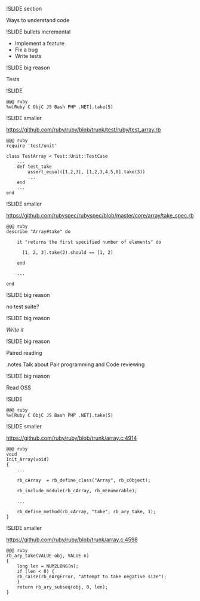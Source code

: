 !SLIDE section

Ways to understand code

!SLIDE bullets incremental

* Implement a feature  
* Fix a bug
* Write tests  

!SLIDE big reason

Tests

!SLIDE

	@@@ ruby
	%w[Ruby C ObjC JS Bash PHP .NET].take(5)

!SLIDE smaller

https://github.com/ruby/ruby/blob/trunk/test/ruby/test_array.rb

	@@@ ruby
	require 'test/unit'
	
	class TestArray < Test::Unit::TestCase
		...
		def test_take
			assert_equal([1,2,3], [1,2,3,4,5,0].take(3))
			...
		end
		...
	end

!SLIDE smaller

https://github.com/rubyspec/rubyspec/blob/master/core/array/take_spec.rb

	@@@ ruby
	describe "Array#take" do

	    it "returns the first specified number of elements" do
	
	      [1, 2, 3].take(2).should == [1, 2]
	
	    end

		...

	end

!SLIDE big reason

no test suite?

!SLIDE big reason

*Write it*

!SLIDE big reason

Paired reading

.notes Talk about Pair programming and Code reviewing

!SLIDE big reason

Read OSS

!SLIDE

	@@@ ruby
	%w[Ruby C ObjC JS Bash PHP .NET].take(5)

!SLIDE smaller

https://github.com/ruby/ruby/blob/trunk/array.c:4914
	
	@@@ ruby
	void
	Init_Array(void)
	{
		...
		
		rb_cArray  = rb_define_class("Array", rb_cObject);
		
		rb_include_module(rb_cArray, rb_mEnumerable);
		
		...
		
		rb_define_method(rb_cArray, "take", rb_ary_take, 1);
	}

!SLIDE smaller

https://github.com/ruby/ruby/blob/trunk/array.c:4598

	@@@ ruby
	rb_ary_take(VALUE obj, VALUE n)
	{
	    long len = NUM2LONG(n);
	    if (len < 0) {
		rb_raise(rb_eArgError, "attempt to take negative size");
	    }
	    return rb_ary_subseq(obj, 0, len);
	}